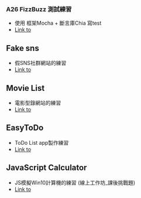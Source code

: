 ### A26 FizzBuzz 測試練習
- 使用 框架Mocha + 斷言庫Chia 寫test
- [Link to](https://lastor-chen.github.io/AC2_work/A26_FizzBuzz/index.html)

## Fake sns
- 假SNS社群網站的練習
- [Link to](https://lastor-chen.github.io/AC2_work/fake_sns/index.html)

## Movie List
- 電影型錄網站的練習
- [Link to](https://lastor-chen.github.io/AC2_work/movie_list/index.html)

## EasyToDo
- ToDo List app製作練習
- [Link to](https://lastor-chen.github.io/AC2_work/EasyToDo/index.html)

## JavaScript Calculator
- JS模擬Win10計算機的練習 (線上工作坊_課後挑戰題)
- [Link to](https://lastor-chen.github.io/AC2_work/js_calculator/index.html)
